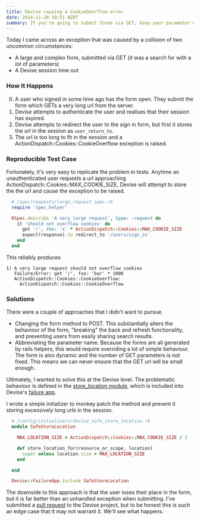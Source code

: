 ```yaml
---
title: Devise causing a CookieOverflow error
date: 2014-11-28 10:51 NZDT
summary: If you're going to submit forms via GET, keep your parameter names short!
---
```


Today I came across an exception that was caused by a collision of two uncommon circumstances:

* A large and complex form, submitted via GET (it was a search for with a _lot_ of parameters)
* A Devise session time out

### How It Happens

0. A user who signed in some time ago has the form open. They submit the form which GETs a very long url from the server.
0. Devise attempts to authenticate the user and realises that their session has expired.
0. Devise attempts to redirect the user to the sign in form, but first it stores the url in the session as `user_return_to`.
0. The url is too long to fit in the session and a ActionDispatch::Cookies::CookieOverflow exception is raised.

### Reproducible Test Case

Fortunately, it's very easy to replicate the problem in tests. Anytime an unauthenticated user requests a url approaching ActionDispatch::Cookies::MAX_COOKIE_SIZE, Devise will attempt to store the the url and cause the exception to be raised.

~~~ ruby
  # /spec/requests/large_request_spec.rb
  require 'spec_helper'

  RSpec.describe 'A very large request', type: :request do
    it 'should not overflow cookies' do
      get '/', foo: 'x' * ActionDispatch::Cookies::MAX_COOKIE_SIZE
      expect(response).to redirect_to '/users/sign_in'
    end
  end
~~~

This reliably produces

    1) A very large request should not overflow cookies
       Failure/Error: get '/', foo: 'bar' * 1000
       ActionDispatch::Cookies::CookieOverflow:
         ActionDispatch::Cookies::CookieOverflow

### Solutions

There were a couple of approaches that I didn't want to pursue.

* Changing the form method to POST. This substantially alters the behaviour of the form, "breaking" the back and refresh functionality, and preventing users from easily sharing search results.
* Abbreviating the parameter name. Because the forms are all generated by rails helpers, this would require overriding a lot of simple behaviour. The form is also dynamic and the number of GET parameters is not fixed. This means we can never ensure that the GET url will be small enough.

Ultimately, I wanted to solve this at the Devise level. The problematic behaviour is defined in the [store_location module][1], which is included into Devise's [failure app][2].

I wrote a simple initializer to monkey patch the method and prevent it storing excessively long urls in the session.

~~~ ruby
  # /config/initializers/devise_safe_store_location.rb
  module SafeStoreLocation

    MAX_LOCATION_SIZE = ActionDispatch::Cookies::MAX_COOKIE_SIZE / 2

    def store_location_for(resource_or_scope, location)
      super unless location.size > MAX_LOCATION_SIZE
    end

  end

  Devise::FailureApp.include SafeStoreLocation
~~~

The downside to this approach is that the user loses their place in the form, but it is far better than an unhandled exception when submitting. I've submitted a [pull request][3] to the Devise project, but to be honest this is such an edge case that it may not warrant it. We'll see what happens.

[1]: https://github.com/plataformatec/devise/blob/v3.4.1/lib/devise/controllers/store_location.rb

[2]: https://github.com/plataformatec/devise/blob/a93edc72fd9f6cc5839dd74107b215a81c16dc37/lib/devise/failure_app.rb

[3]: https://github.com/plataformatec/devise/pull/3347